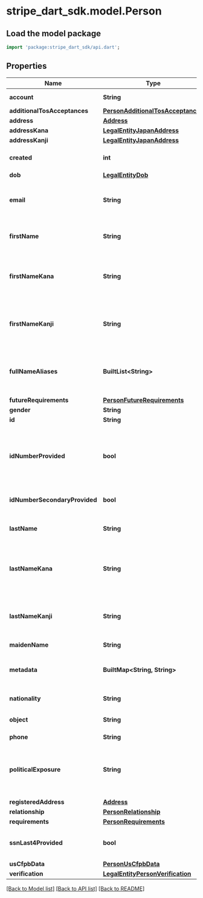 # stripe_dart_sdk.model.Person

## Load the model package
```dart
import 'package:stripe_dart_sdk/api.dart';
```

## Properties
Name | Type | Description | Notes
------------ | ------------- | ------------- | -------------
**account** | **String** | The account the person is associated with. | 
**additionalTosAcceptances** | [**PersonAdditionalTosAcceptances**](PersonAdditionalTosAcceptances.md) |  | [optional] 
**address** | [**Address**](Address.md) |  | [optional] 
**addressKana** | [**LegalEntityJapanAddress**](LegalEntityJapanAddress.md) |  | [optional] 
**addressKanji** | [**LegalEntityJapanAddress**](LegalEntityJapanAddress.md) |  | [optional] 
**created** | **int** | Time at which the object was created. Measured in seconds since the Unix epoch. | 
**dob** | [**LegalEntityDob**](LegalEntityDob.md) |  | [optional] 
**email** | **String** | The person's email address. Also available for accounts where [controller.requirement_collection](/api/accounts/object#account_object-controller-requirement_collection) is `stripe`. | [optional] 
**firstName** | **String** | The person's first name. Also available for accounts where [controller.requirement_collection](/api/accounts/object#account_object-controller-requirement_collection) is `stripe`. | [optional] 
**firstNameKana** | **String** | The Kana variation of the person's first name (Japan only). Also available for accounts where [controller.requirement_collection](/api/accounts/object#account_object-controller-requirement_collection) is `stripe`. | [optional] 
**firstNameKanji** | **String** | The Kanji variation of the person's first name (Japan only). Also available for accounts where [controller.requirement_collection](/api/accounts/object#account_object-controller-requirement_collection) is `stripe`. | [optional] 
**fullNameAliases** | **BuiltList&lt;String&gt;** | A list of alternate names or aliases that the person is known by. Also available for accounts where [controller.requirement_collection](/api/accounts/object#account_object-controller-requirement_collection) is `stripe`. | [optional] 
**futureRequirements** | [**PersonFutureRequirements**](PersonFutureRequirements.md) |  | [optional] 
**gender** | **String** | The person's gender. | [optional] 
**id** | **String** | Unique identifier for the object. | 
**idNumberProvided** | **bool** | Whether the person's `id_number` was provided. True if either the full ID number was provided or if only the required part of the ID number was provided (ex. last four of an individual's SSN for the US indicated by `ssn_last_4_provided`). | [optional] 
**idNumberSecondaryProvided** | **bool** | Whether the person's `id_number_secondary` was provided. | [optional] 
**lastName** | **String** | The person's last name. Also available for accounts where [controller.requirement_collection](/api/accounts/object#account_object-controller-requirement_collection) is `stripe`. | [optional] 
**lastNameKana** | **String** | The Kana variation of the person's last name (Japan only). Also available for accounts where [controller.requirement_collection](/api/accounts/object#account_object-controller-requirement_collection) is `stripe`. | [optional] 
**lastNameKanji** | **String** | The Kanji variation of the person's last name (Japan only). Also available for accounts where [controller.requirement_collection](/api/accounts/object#account_object-controller-requirement_collection) is `stripe`. | [optional] 
**maidenName** | **String** | The person's maiden name. | [optional] 
**metadata** | **BuiltMap&lt;String, String&gt;** | Set of [key-value pairs](https://stripe.com/docs/api/metadata) that you can attach to an object. This can be useful for storing additional information about the object in a structured format. | [optional] 
**nationality** | **String** | The country where the person is a national. | [optional] 
**object** | **String** | String representing the object's type. Objects of the same type share the same value. | 
**phone** | **String** | The person's phone number. | [optional] 
**politicalExposure** | **String** | Indicates if the person or any of their representatives, family members, or other closely related persons, declares that they hold or have held an important public job or function, in any jurisdiction. | [optional] 
**registeredAddress** | [**Address**](Address.md) |  | [optional] 
**relationship** | [**PersonRelationship**](PersonRelationship.md) |  | [optional] 
**requirements** | [**PersonRequirements**](PersonRequirements.md) |  | [optional] 
**ssnLast4Provided** | **bool** | Whether the last four digits of the person's Social Security number have been provided (U.S. only). | [optional] 
**usCfpbData** | [**PersonUsCfpbData**](PersonUsCfpbData.md) |  | [optional] 
**verification** | [**LegalEntityPersonVerification**](LegalEntityPersonVerification.md) |  | [optional] 

[[Back to Model list]](../README.md#documentation-for-models) [[Back to API list]](../README.md#documentation-for-api-endpoints) [[Back to README]](../README.md)


